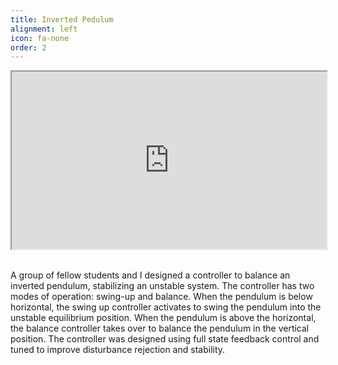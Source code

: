 ```yaml
---
title: Inverted Pedulum
alignment: left
icon: fa-none
order: 2
---
```

<div style="position:relative;padding-bottom:56.25%;">
  <iframe src="https://www.youtube.com/embed/Ekb8SJkrv8Y" style="width:100%;height:100%;position:absolute;left:0px;top:0px;"> </iframe>  
</div>

<div style="padding-top:35px">
A group of fellow students and I designed a controller to balance an inverted pendulum, stabilizing an unstable system. The controller has two modes of operation: swing-up and balance. When the pendulum is below horizontal, the swing up controller activates to swing the pendulum into the unstable equilibrium position. When the pendulum is above the horizontal, the balance controller takes over to balance the pendulum in the vertical position. The controller was designed using full state feedback control and tuned to improve disturbance rejection and stability.
</div>